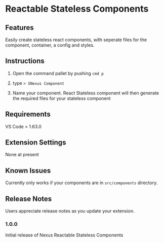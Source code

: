 
# Reactable Stateless Components

## Features

Easily create stateless react components, with seperate files for the component, container, a config and styles.



## Instructions

1) Open the command pallet by pushing `cmd p`

2) type `> SNexus Component`

3) Name your component. React Stateless component will then generate the required files for your stateless component

## Requirements

VS Code > 1.63.0

## Extension Settings

None at present

## Known Issues

Currently only works if your components are in `src/components` directory. 

## Release Notes

Users appreciate release notes as you update your extension.

### 1.0.0

Initial release of Nexus Reactable Stateless Components